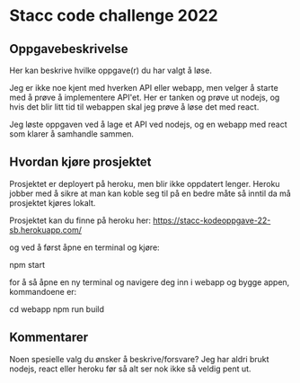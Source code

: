 # Stacc code challenge 2022

## Oppgavebeskrivelse
Her kan beskrive hvilke oppgave(r) du har valgt å løse.

Jeg er ikke noe kjent med hverken API eller webapp, men velger å starte med å prøve å implementere API'et. Her er tanken og prøve ut nodejs, og hvis det blir litt tid til webappen skal jeg prøve å løse det med react. 

Jeg løste oppgaven ved å lage et API ved nodejs, og en webapp med react som klarer å samhandle sammen.

## Hvordan kjøre prosjektet
Prosjektet er deployert på heroku, men blir ikke oppdatert lenger. Heroku jobber med å sikre at man kan koble seg til på en bedre måte så inntil da må prosjektet kjøres lokalt.

Prosjektet kan du finne på heroku her: https://stacc-kodeoppgave-22-sb.herokuapp.com/

og ved å først åpne en terminal og kjøre:

npm start

for å så åpne en ny terminal og navigere deg inn i webapp og bygge appen, kommandoene er:

cd webapp
npm run build

## Kommentarer
Noen spesielle valg du ønsker å beskrive/forsvare?
Jeg har aldri brukt nodejs, react eller heroku før så alt ser nok ikke så veldig pent ut.
